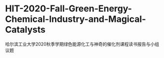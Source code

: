 # HIT-2020-Fall-Green-Energy-Chemical-Industry-and-Magical-Catalysts
哈尔滨工业大学2020秋季学期绿色能源化工与神奇的催化剂课程读书报告与小组议题
